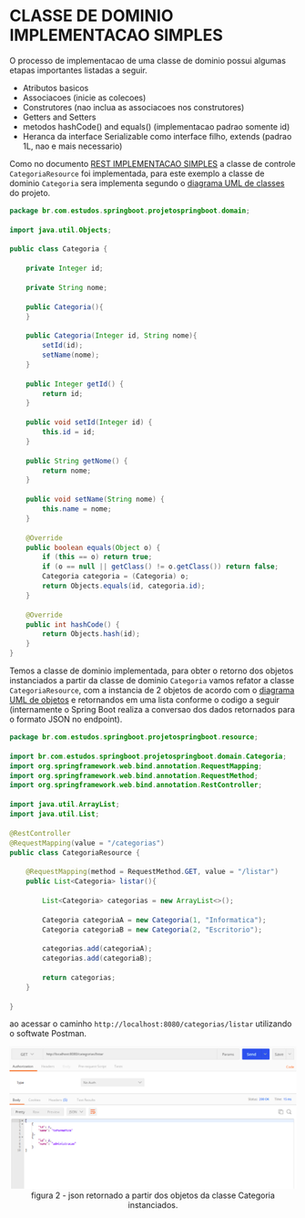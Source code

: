 # __CLASSE DE DOMINIO IMPLEMENTACAO SIMPLES__

O processo de implementacao de uma classe de dominio possui algumas etapas importantes listadas a seguir.

- Atributos basicos
- Associacoes (inicie as colecoes)
- Construtores (nao inclua as associacoes nos construtores)
- Getters and Setters
- metodos hashCode() and equals() (implementacao padrao somente id)
- Heranca da interface Serializable como interface filho, extends (padrao 1L, nao e mais necessario)

Como no documento [REST IMPLEMENTACAO SIMPLES](03-rest-implementacao-simples.md) a classe de controle `CategoriaResource` foi implementada, para este exemplo a classe de dominio `Categoria` sera implementa segundo o [diagrama UML de classes](../../ConteudoDoCurso/Secao2-ImplementacaoDoModeloConceitual/Diagrama/diagrama-de-classes.png) do projeto.

```java
package br.com.estudos.springboot.projetospringboot.domain;

import java.util.Objects;

public class Categoria {

    private Integer id;

    private String nome;

    public Categoria(){
    }

    public Categoria(Integer id, String nome){
        setId(id);
        setName(nome);
    }

    public Integer getId() {
        return id;
    }

    public void setId(Integer id) {
        this.id = id;
    }

    public String getNome() {
        return nome;
    }

    public void setName(String nome) {
        this.name = nome;
    }

    @Override
    public boolean equals(Object o) {
        if (this == o) return true;
        if (o == null || getClass() != o.getClass()) return false;
        Categoria categoria = (Categoria) o;
        return Objects.equals(id, categoria.id);
    }

    @Override
    public int hashCode() {
        return Objects.hash(id);
    }
}
```

Temos a classe de dominio implementada, para obter o retorno dos objetos instanciados a partir da classe de dominio `Categoria` vamos refator a classe `CategoriaResource`, com a instancia de 2 objetos de acordo com o [diagrama UML de objetos](../../ConteudoDoCurso/Secao2-ImplementacaoDoModeloConceitual/Diagrama/diagrama-de-objetos.png) e retornandos em uma lista conforme o codigo a seguir (internamente o Spring Boot realiza a conversao dos dados retornados para o formato JSON no endpoint).

```java
package br.com.estudos.springboot.projetospringboot.resource;

import br.com.estudos.springboot.projetospringboot.domain.Categoria;
import org.springframework.web.bind.annotation.RequestMapping;
import org.springframework.web.bind.annotation.RequestMethod;
import org.springframework.web.bind.annotation.RestController;

import java.util.ArrayList;
import java.util.List;

@RestController
@RequestMapping(value = "/categorias")
public class CategoriaResource {

    @RequestMapping(method = RequestMethod.GET, value = "/listar")
    public List<Categoria> listar(){

        List<Categoria> categorias = new ArrayList<>();

        Categoria categoriaA = new Categoria(1, "Informatica");
        Categoria categoriaB = new Categoria(2, "Escritorio");

        categorias.add(categoriaA);
        categorias.add(categoriaB);

        return categorias;
    }

}
```

ao acessar o caminho `http://localhost:8080/categorias/listar` utilizando o softwate Postman.

<p align="center">
    <img src="img/postman-retorno-dos-objetos-da-classe-categoria.png"><br>
    figura 2 - json retornado a partir dos objetos da classe Categoria instanciados.
</p>


